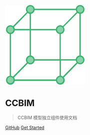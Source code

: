 ![logo](_media/BIM.svg)

# CCBIM

> CCBIM 模型独立组件使用文档

[GitHub](https://github.com/Wu-Qin-Hao/CCBIMDOC)
[Get Started](#Methods)